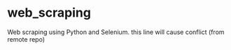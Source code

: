# web_scraping
Web scraping using Python and Selenium.
this line will cause conflict (from remote repo)
